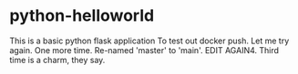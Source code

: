 # python-helloworld
This is a basic python flask application
To test out docker push. Let me try again. One more time.  Re-named 'master' to 'main'. EDIT AGAIN4. Third time is a charm, they say.
